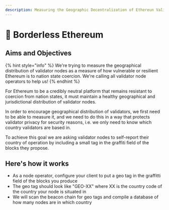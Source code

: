 ```yaml
---
description: Measuring the Geographic Decentralization of Ethereun Validator Nodes
---
```


# 🚀 Borderless Ethereum

## Aims and Objectives

{% hint style="info" %}
We're trying to measure the geographical distribution of validator nodes as a measure of how vulnerable or resilient Ethereum is to nation state coercion. We're calling all validator node operators to help us!
{% endhint %}

For Ethereum to be a credibly neutral platform that remains resistant to coercion from nation states, it must maintain a healthy geographical and jurisdictional distribution of validator nodes.

In order to encourage geographical distribution of validators, we first need to be able to measure it, and we need to do this in a way that protects validator privacy for security reasons, i.e. we only need to know which country validators are based in.

To achieve this goal we are asking validator nodes to self-report their country of operation by including a small tag in the graffiti field of the blocks they propose.

## Here's how it works

* As a node operator, configure your client to put a geo tag in the graffitti field of the blocks you produce
* The geo tag should look like "GEO-XX" where XX is the country code of the country your node is situated in
* We will scan the beacon chain for geo tags and compile a database of how many nodes are in which country
